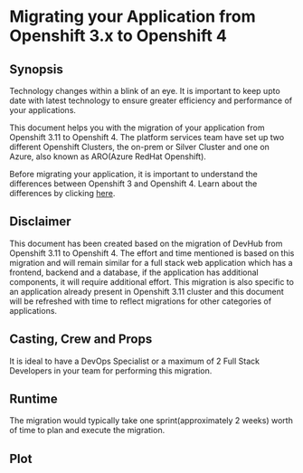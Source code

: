 # Migrating your Application from Openshift 3.x to Openshift 4

## Synopsis

  Technology changes within a blink of an eye. It is important to keep upto date with latest technology to ensure greater efficiency and performance of your applications.
  
  This document helps you with the migration of your application from Openshift 3.11 to Openshift 4. The platform services team have set up two different Openshift Clusters, the on-prem or Silver Cluster and one on Azure, also known as ARO(Azure RedHat Openshift).

  Before migrating your application, it is important to understand the differences between Openshift 3 and Openshift 4. Learn about the differences by clicking [here](https://docs.openshift.com/container-platform/4.2/migration/migrating_3_4/planning-migration-3-to-4.html#migration-comparing-ocp-3-4).

## Disclaimer

  This document has been created based on the migration of DevHub from Openshift 3.11 to Openshift 4. The effort and time mentioned is based on this migration and will remain similar for a full stack web application which has a frontend, backend and a database, if the application has additional components, it will require additional effort. This migration is also specific to an application already present in Openshift 3.11 cluster and this document will be refreshed with time to reflect migrations for other categories of applications.

## Casting, Crew and Props

  It is ideal to have a DevOps Specialist or a maximum of 2 Full Stack Developers in your team for performing this migration.

## Runtime

  The migration would typically take one sprint(approximately 2 weeks) worth of time to plan and execute the migration.

## Plot

  